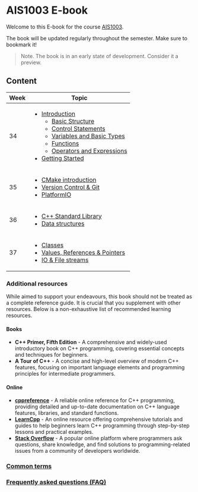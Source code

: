 # AIS1003 E-book

Welcome to this E-book for the course [AIS1003](https://www.ntnu.no/studier/emner/AIS1003#tab=omEmnet).

The book will be updated regularly throughout the semester. Make sure to bookmark it! 

> Note. The book is in an early state of development. Consider it a preview.

## Content

| Week | Topic                                                                                                                                                                                                                                                                                                                                                                                                                  |
|------|------------------------------------------------------------------------------------------------------------------------------------------------------------------------------------------------------------------------------------------------------------------------------------------------------------------------------------------------------------------------------------------------------------------------|
|  34    | <ul><li> [Introduction](Chapter1/introduction.md) <ul><li>[Basic Structure](Chapter1/basic_structure.md)</li><li>[Control Statements](Chapter1/control_statements.md)</li><li>[Variables and Basic Types](Chapter1/variables.md)</li><li>[Functions](Chapter1/functions.md)</li><li>[Operators and Expressions](Chapter1/operators_expressions.md)</li></ul> <li>[Getting Started](getting_started.md)</li> </li></ul> |         
|  35    | <ul><li>[CMake introduction](Chapter2/cmake_intro.md)</li><li>[Version Control & Git](Chapter2/version_control.md)</li><li>[PlatformIO](Chapter2/platformio.md)</li> </ul>  |                                                                                                                    
|  36    | <ul><li>[C++ Standard Library](Chapter2/standard_library.md)</li><li>[Data structures](Chapter2/data_structures.md)</li> </ul> |                                                                                                                                                                                                                                     |
|  37    | <ul><li>[Classes](Chapter3/classes.md)</li> <li>[Values, References & Pointers](Chapter3/types_refs_ptrs.md)</li><li>[IO & File streams](Chapter3/io_streams.md)</li></ul> |                                                                                                                                                                                                                                     |

### Additional resources

While aimed to support your endeavours, this book should not be treated as a complete reference guide. It is crucial that you supplement with other resources.
Below is a non-exhaustive list of recommended learning resources.

#### Books
- __C++ Primer, Fifth Edition__ - A comprehensive and widely-used introductory book on C++ programming, covering essential concepts and techniques for beginners. 
- __A Tour of C++__ - A concise and high-level overview of modern C++ features, focusing on important language elements and programming principles for intermediate programmers.

#### Online

- [__cppreference__](https://en.cppreference.com/w/) - A reliable online reference for C++ programming, providing detailed and up-to-date documentation on C++ language features, libraries, and standard functions.
- [__LearnCpp__](https://www.learncpp.com/) - An online resource offering comprehensive tutorials and guides to help beginners learn C++ programming through step-by-step lessons and practical examples.
- [__Stack Overflow__](https://stackoverflow.com/) - A popular online platform where programmers ask questions, share knowledge, and find solutions to programming-related issues from a community of developers worldwide.

### [Common terms](terms.md)

### [Frequently asked questions (FAQ)](faq.md)
